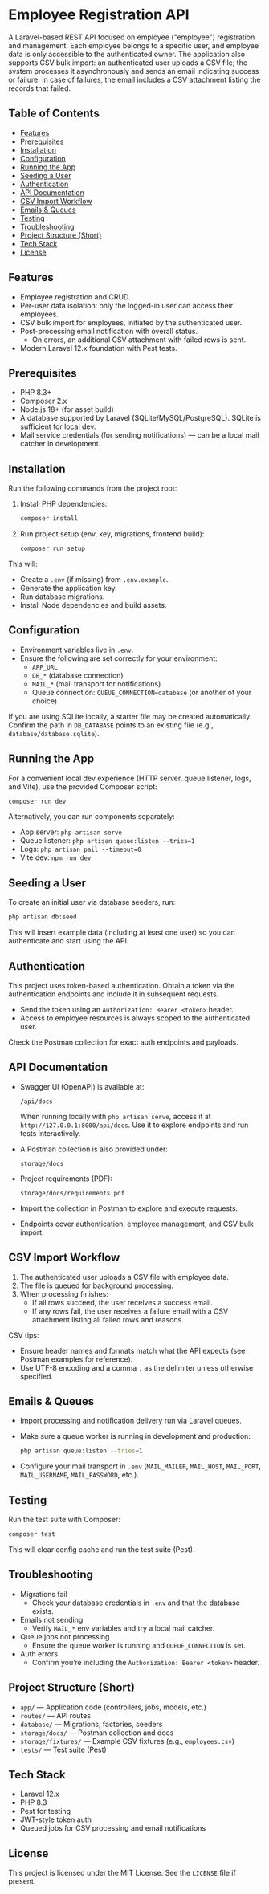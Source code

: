 # Employee Registration API

A Laravel-based REST API focused on employee ("employee") registration and management. Each employee belongs to a specific user, and employee data is only accessible to the authenticated owner. The application also supports CSV bulk import: an authenticated user uploads a CSV file; the system processes it asynchronously and sends an email indicating success or failure. In case of failures, the email includes a CSV attachment listing the records that failed.


## Table of Contents
- [Features](#features)
- [Prerequisites](#prerequisites)
- [Installation](#installation)
- [Configuration](#configuration)
- [Running the App](#running-the-app)
- [Seeding a User](#seeding-a-user)
- [Authentication](#authentication)
- [API Documentation](#api-documentation)
- [CSV Import Workflow](#csv-import-workflow)
- [Emails & Queues](#emails--queues)
- [Testing](#testing)
- [Troubleshooting](#troubleshooting)
- [Project Structure (Short)](#project-structure-short)
- [Tech Stack](#tech-stack)
- [License](#license)


## Features
- Employee registration and CRUD.
- Per-user data isolation: only the logged-in user can access their employees.
- CSV bulk import for employees, initiated by the authenticated user.
- Post-processing email notification with overall status.
  - On errors, an additional CSV attachment with failed rows is sent.
- Modern Laravel 12.x foundation with Pest tests.


## Prerequisites
- PHP 8.3+
- Composer 2.x
- Node.js 18+ (for asset build)
- A database supported by Laravel (SQLite/MySQL/PostgreSQL). SQLite is sufficient for local dev.
- Mail service credentials (for sending notifications) — can be a local mail catcher in development.


## Installation
Run the following commands from the project root:

1. Install PHP dependencies:

   ```bash
   composer install
   ```

2. Run project setup (env, key, migrations, frontend build):

   ```bash
   composer run setup
   ```

This will:
- Create a `.env` (if missing) from `.env.example`.
- Generate the application key.
- Run database migrations.
- Install Node dependencies and build assets.


## Configuration
- Environment variables live in `.env`.
- Ensure the following are set correctly for your environment:
  - `APP_URL`
  - `DB_*` (database connection)
  - `MAIL_*` (mail transport for notifications)
  - Queue connection: `QUEUE_CONNECTION=database` (or another of your choice)

If you are using SQLite locally, a starter file may be created automatically. Confirm the path in `DB_DATABASE` points to an existing file (e.g., `database/database.sqlite`).


## Running the App
For a convenient local dev experience (HTTP server, queue listener, logs, and Vite), use the provided Composer script:

```bash
composer run dev
```

Alternatively, you can run components separately:
- App server: `php artisan serve`
- Queue listener: `php artisan queue:listen --tries=1`
- Logs: `php artisan pail --timeout=0`
- Vite dev: `npm run dev`


## Seeding a User
To create an initial user via database seeders, run:

```bash
php artisan db:seed
```

This will insert example data (including at least one user) so you can authenticate and start using the API.


## Authentication
This project uses token-based authentication. Obtain a token via the authentication endpoints and include it in subsequent requests.

- Send the token using an `Authorization: Bearer <token>` header.
- Access to employee resources is always scoped to the authenticated user.

Check the Postman collection for exact auth endpoints and payloads.


## API Documentation
- Swagger UI (OpenAPI) is available at:

  ```
  /api/docs
  ```

  When running locally with `php artisan serve`, access it at `http://127.0.0.1:8000/api/docs`. Use it to explore endpoints and run tests interactively.

- A Postman collection is also provided under:

  ```
  storage/docs
  ```

- Project requirements (PDF):

  ```
  storage/docs/requirements.pdf
  ```

- Import the collection in Postman to explore and execute requests.
- Endpoints cover authentication, employee management, and CSV bulk import.


## CSV Import Workflow
1. The authenticated user uploads a CSV file with employee data.
2. The file is queued for background processing.
3. When processing finishes:
   - If all rows succeed, the user receives a success email.
   - If any rows fail, the user receives a failure email with a CSV attachment listing all failed rows and reasons.

CSV tips:
- Ensure header names and formats match what the API expects (see Postman examples for reference).
- Use UTF-8 encoding and a comma `,` as the delimiter unless otherwise specified.


## Emails & Queues
- Import processing and notification delivery run via Laravel queues.
- Make sure a queue worker is running in development and production:

  ```bash
  php artisan queue:listen --tries=1
  ```

- Configure your mail transport in `.env` (`MAIL_MAILER`, `MAIL_HOST`, `MAIL_PORT`, `MAIL_USERNAME`, `MAIL_PASSWORD`, etc.).


## Testing
Run the test suite with Composer:

```bash
composer test
```

This will clear config cache and run the test suite (Pest).


## Troubleshooting
- Migrations fail
  - Check your database credentials in `.env` and that the database exists.
- Emails not sending
  - Verify `MAIL_*` env variables and try a local mail catcher.
- Queue jobs not processing
  - Ensure the queue worker is running and `QUEUE_CONNECTION` is set.
- Auth errors
  - Confirm you’re including the `Authorization: Bearer <token>` header.


## Project Structure (Short)
- `app/` — Application code (controllers, jobs, models, etc.)
- `routes/` — API routes
- `database/` — Migrations, factories, seeders
- `storage/docs/` — Postman collection and docs
- `storage/fixtures/` — Example CSV fixtures (e.g., `employees.csv`)
- `tests/` — Test suite (Pest)


## Tech Stack
- Laravel 12.x
- PHP 8.3
- Pest for testing
- JWT-style token auth
- Queued jobs for CSV processing and email notifications


## License
This project is licensed under the MIT License. See the `LICENSE` file if present.

